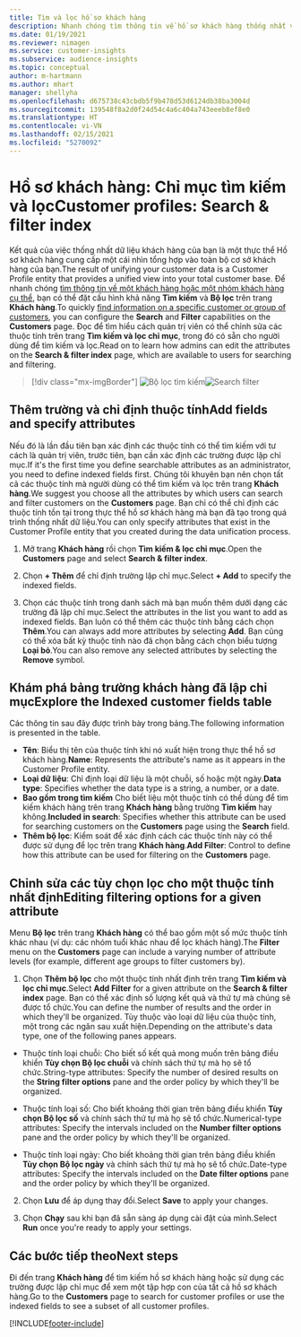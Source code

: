 ```yaml
---
title: Tìm và lọc hồ sơ khách hàng
description: Nhanh chóng tìm thông tin về hồ sơ khách hàng thống nhất và lọc các thuộc tính được chỉ định.
ms.date: 01/19/2021
ms.reviewer: nimagen
ms.service: customer-insights
ms.subservice: audience-insights
ms.topic: conceptual
author: m-hartmann
ms.author: mhart
manager: shellyha
ms.openlocfilehash: d675738c43cbdb5f9b478d53d6124db38ba3004d
ms.sourcegitcommit: 139548f8a2d0f24d54c4a6c404a743eeeb8ef8e0
ms.translationtype: HT
ms.contentlocale: vi-VN
ms.lasthandoff: 02/15/2021
ms.locfileid: "5270092"
---
```

# <a name="customer-profiles-search--filter-index"></a><span data-ttu-id="9becc-103">Hồ sơ khách hàng: Chỉ mục tìm kiếm và lọc</span><span class="sxs-lookup"><span data-stu-id="9becc-103">Customer profiles: Search & filter index</span></span>

<span data-ttu-id="9becc-104">Kết quả của việc thống nhất dữ liệu khách hàng của bạn là một thực thể Hồ sơ khách hàng cung cấp một cái nhìn tổng hợp vào toàn bộ cơ sở khách hàng của bạn.</span><span class="sxs-lookup"><span data-stu-id="9becc-104">The result of unifying your customer data is a Customer Profile entity that provides a unified view into your total customer base.</span></span> <span data-ttu-id="9becc-105">Để nhanh chóng [tìm thông tin về một khách hàng hoặc một nhóm khách hàng cụ thể](customer-profiles.md), bạn có thể đặt cấu hình khả năng **Tìm kiếm** và **Bộ lọc** trên trang **Khách hàng**.</span><span class="sxs-lookup"><span data-stu-id="9becc-105">To quickly [find information on a specific customer or group of customers](customer-profiles.md), you can configure the **Search** and **Filter** capabilities on the **Customers** page.</span></span> <span data-ttu-id="9becc-106">Đọc để tìm hiểu cách quản trị viên có thể chỉnh sửa các thuộc tính trên trang **Tìm kiếm và lọc chỉ mục**, trong đó có sẵn cho người dùng để tìm kiếm và lọc.</span><span class="sxs-lookup"><span data-stu-id="9becc-106">Read on to learn how admins can edit the attributes on the **Search & filter index** page, which are available to users for searching and filtering.</span></span>

> [!div class="mx-imgBorder"]
> <span data-ttu-id="9becc-107">![Bộ lọc tìm kiếm](media/search-filter.png "Bộ lọc tìm kiếm")</span><span class="sxs-lookup"><span data-stu-id="9becc-107">![Search filter](media/search-filter.png "Search filter")</span></span>

## <a name="add-fields-and-specify-attributes"></a><span data-ttu-id="9becc-108">Thêm trường và chỉ định thuộc tính</span><span class="sxs-lookup"><span data-stu-id="9becc-108">Add fields and specify attributes</span></span>

<span data-ttu-id="9becc-109">Nếu đó là lần đầu tiên bạn xác định các thuộc tính có thể tìm kiếm với tư cách là quản trị viên, trước tiên, bạn cần xác định các trường được lập chỉ mục.</span><span class="sxs-lookup"><span data-stu-id="9becc-109">If it's the first time you define searchable attributes as an administrator, you need to define indexed fields first.</span></span> <span data-ttu-id="9becc-110">Chúng tôi khuyên bạn nên chọn tất cả các thuộc tính mà người dùng có thể tìm kiếm và lọc trên trang **Khách hàng**.</span><span class="sxs-lookup"><span data-stu-id="9becc-110">We suggest you choose all the attributes by which users can search and filter customers on the **Customers** page.</span></span> <span data-ttu-id="9becc-111">Bạn chỉ có thể chỉ định các thuộc tính tồn tại trong thực thể hồ sơ khách hàng mà bạn đã tạo trong quá trình thống nhất dữ liệu.</span><span class="sxs-lookup"><span data-stu-id="9becc-111">You can only specify attributes that exist in the Customer Profile entity that you created during the data unification process.</span></span>

1. <span data-ttu-id="9becc-112">Mở trang **Khách hàng** rồi chọn **Tìm kiếm & lọc chỉ mục**.</span><span class="sxs-lookup"><span data-stu-id="9becc-112">Open the **Customers** page and select **Search & filter index**.</span></span>

2. <span data-ttu-id="9becc-113">Chọn **+ Thêm** để chỉ định trường lập chỉ mục.</span><span class="sxs-lookup"><span data-stu-id="9becc-113">Select **+ Add** to specify the indexed fields.</span></span>

3. <span data-ttu-id="9becc-114">Chọn các thuộc tính trong danh sách mà bạn muốn thêm dưới dạng các trường đã lập chỉ mục.</span><span class="sxs-lookup"><span data-stu-id="9becc-114">Select the attributes in the list you want to add as indexed fields.</span></span> <span data-ttu-id="9becc-115">Bạn luôn có thể thêm các thuộc tính bằng cách chọn **Thêm**.</span><span class="sxs-lookup"><span data-stu-id="9becc-115">You can always add more attributes by selecting **Add**.</span></span> <span data-ttu-id="9becc-116">Bạn cũng có thể xóa bất kỳ thuộc tính nào đã chọn bằng cách chọn biểu tượng **Loại bỏ**.</span><span class="sxs-lookup"><span data-stu-id="9becc-116">You can also remove any selected attributes by selecting the **Remove** symbol.</span></span>

## <a name="explore-the-indexed-customer-fields-table"></a><span data-ttu-id="9becc-117">Khám phá bảng trường khách hàng đã lập chỉ mục</span><span class="sxs-lookup"><span data-stu-id="9becc-117">Explore the Indexed customer fields table</span></span>

<span data-ttu-id="9becc-118">Các thông tin sau đây được trình bày trong bảng.</span><span class="sxs-lookup"><span data-stu-id="9becc-118">The following information is presented in the table.</span></span>

- <span data-ttu-id="9becc-119">**Tên**: Biểu thị tên của thuộc tính khi nó xuất hiện trong thực thể hồ sơ khách hàng.</span><span class="sxs-lookup"><span data-stu-id="9becc-119">**Name**: Represents the attribute's name as it appears in the Customer Profile entity.</span></span>
- <span data-ttu-id="9becc-120">**Loại dữ liệu**: Chỉ định loại dữ liệu là một chuỗi, số hoặc một ngày.</span><span class="sxs-lookup"><span data-stu-id="9becc-120">**Data type**: Specifies whether the data type is a string, a number, or a date.</span></span>
- <span data-ttu-id="9becc-121">**Bao gồm trong tìm kiếm** Cho biết liệu một thuộc tính có thể dùng để tìm kiếm khách hàng trên trang **Khách hàng** bằng trường **Tìm kiếm** hay không.</span><span class="sxs-lookup"><span data-stu-id="9becc-121">**Included in search**: Specifies whether this attribute can be used for searching customers on the **Customers** page using the **Search** field.</span></span>
- <span data-ttu-id="9becc-122">**Thêm bộ lọc**: Kiểm soát để xác định cách các thuộc tính này có thể được sử dụng để lọc trên trang **Khách hàng**.</span><span class="sxs-lookup"><span data-stu-id="9becc-122">**Add Filter**: Control to define how this attribute can be used for filtering on the **Customers** page.</span></span>

## <a name="editing-filtering-options-for-a-given-attribute"></a><span data-ttu-id="9becc-123">Chỉnh sửa các tùy chọn lọc cho một thuộc tính nhất định</span><span class="sxs-lookup"><span data-stu-id="9becc-123">Editing filtering options for a given attribute</span></span>

<span data-ttu-id="9becc-124">Menu **Bộ lọc** trên trang **Khách hàng** có thể bao gồm một số mức thuộc tính khác nhau (ví dụ: các nhóm tuổi khác nhau để lọc khách hàng).</span><span class="sxs-lookup"><span data-stu-id="9becc-124">The **Filter** menu on the **Customers** page can include a varying number of attribute levels (for example, different age groups to filter customers by).</span></span>

1. <span data-ttu-id="9becc-125">Chọn **Thêm bộ lọc** cho một thuộc tính nhất định trên trang **Tìm kiếm và lọc chỉ mục**.</span><span class="sxs-lookup"><span data-stu-id="9becc-125">Select **Add Filter** for a given attribute on the **Search & filter index** page.</span></span> <span data-ttu-id="9becc-126">Bạn có thể xác định số lượng kết quả và thứ tự mà chúng sẽ được tổ chức.</span><span class="sxs-lookup"><span data-stu-id="9becc-126">You can define the number of results and the order in which they'll be organized.</span></span> <span data-ttu-id="9becc-127">Tùy thuộc vào loại dữ liệu của thuộc tính, một trong các ngăn sau xuất hiện.</span><span class="sxs-lookup"><span data-stu-id="9becc-127">Depending on the attribute's data type, one of the following panes appears.</span></span>

- <span data-ttu-id="9becc-128">Thuộc tính loại chuỗi: Cho biết số kết quả mong muốn trên bảng điều khiển **Tùy chọn Bộ lọc chuỗi** và chính sách thứ tự mà họ sẽ tổ chức.</span><span class="sxs-lookup"><span data-stu-id="9becc-128">String-type attributes: Specify the number of desired results on the **String filter options** pane and the order policy by which they'll be organized.</span></span>

- <span data-ttu-id="9becc-129">Thuộc tính loại số: Cho biết khoảng thời gian trên bảng điều khiển **Tùy chọn Bộ lọc số** và chính sách thứ tự mà họ sẽ tổ chức.</span><span class="sxs-lookup"><span data-stu-id="9becc-129">Numerical-type attributes: Specify the intervals included on the **Number filter options** pane and the order policy by which they'll be organized.</span></span>

- <span data-ttu-id="9becc-130">Thuộc tính loại ngày: Cho biết khoảng thời gian trên bảng điều khiển **Tùy chọn Bộ lọc ngày** và chính sách thứ tự mà họ sẽ tổ chức.</span><span class="sxs-lookup"><span data-stu-id="9becc-130">Date-type attributes:  Specify the intervals included on the **Date filter options** pane and the order policy by which they'll be organized.</span></span>

2. <span data-ttu-id="9becc-131">Chọn **Lưu** để áp dụng thay đổi.</span><span class="sxs-lookup"><span data-stu-id="9becc-131">Select **Save** to apply your changes.</span></span>

3. <span data-ttu-id="9becc-132">Chọn **Chạy** sau khi bạn đã sẵn sàng áp dụng cài đặt của mình.</span><span class="sxs-lookup"><span data-stu-id="9becc-132">Select **Run** once you're ready to apply your settings.</span></span>

## <a name="next-steps"></a><span data-ttu-id="9becc-133">Các bước tiếp theo</span><span class="sxs-lookup"><span data-stu-id="9becc-133">Next steps</span></span>

<span data-ttu-id="9becc-134">Đi đến trang **Khách hàng** để tìm kiếm hồ sơ khách hàng hoặc sử dụng các trường được lập chỉ mục để xem một tập hợp con của tất cả hồ sơ khách hàng.</span><span class="sxs-lookup"><span data-stu-id="9becc-134">Go to the **Customers** page to search for customer profiles or use the indexed fields to see a subset of all customer profiles.</span></span>


[!INCLUDE[footer-include](../includes/footer-banner.md)]